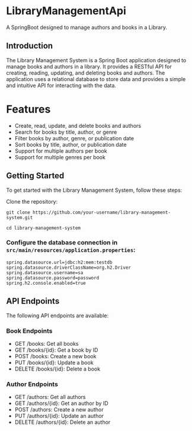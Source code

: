 # LibraryManagementApi
A SpringBoot designed to manage authors and books in a Library.

## Introduction
The Library Management System is a Spring Boot application designed to manage books and authors in a library. It provides a RESTful API for creating, reading, updating, and deleting books and authors. The application uses a relational database to store data and provides a simple and intuitive API for interacting with the data.

# Features
- Create, read, update, and delete books and authors
- Search for books by title, author, or genre
- Filter books by author, genre, or publication date
- Sort books by title, author, or publication date
- Support for multiple authors per book
- Support for multiple genres per book

## Getting Started
To get started with the Library Management System, follow these steps:

Clone the repository:
```
git clone https://github.com/your-username/library-management-system.git
```
```
cd library-management-system
```

### Configure the database connection in `src/main/resources/application.properties`:
```properties
spring.datasource.url=jdbc:h2:mem:testdb
spring.datasource.driverClassName=org.h2.Driver
spring.datasource.username=sa
spring.datasource.password=password
spring.h2.console.enabled=true
```

## API Endpoints
The following API endpoints are available:

### Book Endpoints
- GET /books: Get all books
- GET /books/{id}: Get a book by ID
- POST /books: Create a new book
- PUT /books/{id}: Update a book
- DELETE /books/{id}: Delete a book

### Author Endpoints
- GET /authors: Get all authors
- GET /authors/{id}: Get an author by ID
- POST /authors: Create a new author
- PUT /authors/{id}: Update an author
- DELETE /authors/{id}: Delete an author



